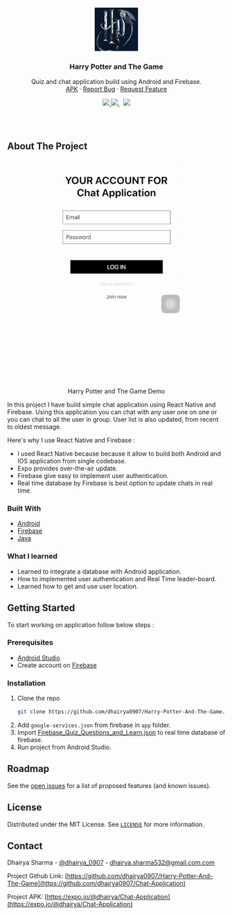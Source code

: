 <!-- PROJECT LOGO -->
<p align="center">
	<a href="https://expo.io/@dhairya/Chat-Application">
		<img src="/Images/logo.png" alt="Logo" width="100" height="100">
	</a>
	<h3 align="center">Harry Potter and The Game</h3>
	<p align="center">Quiz and chat application build using Android and Firebase.
	 <br /><a href="https://expo.io/@dhairya/Chat-Application">APK</a>
		· <a href="https://github.com/dhairya0907/Harry-Potter-And-The-Game/issues">Report Bug</a>
		· <a href="https://github.com/dhairya0907/Harry-Potter-And-The-Game/issues">Request Feature</a>
	</p>
</p>

<!-- PROJECT SHIELDS -->
<div align="center">
	<a target="_blank" href="https://github.com/dhairya0907/Harry-Potter-And-The-Game/blob/main/LICENSE">
		<img src="https://badgen.net/badge/license/MIT/blue">
	</a>
	<a target="_blank" href="https://www.linkedin.com/in/dhairyasharma0907/">
		<img src="https://img.shields.io/badge/style--5eba00.svg?label=LinkedIn&logo=linkedin&style=social">
	</a>&nbsp;
	<a target="_blank" href="https://twitter.com/dhairya_0907">
		<img src="https://img.shields.io/twitter/follow/dhairya_0907?label=Follow&style=social">
	</a>
</div>

<!-- ABOUT THE PROJECT -->
<p>
	<br/>
	<br/>
</p>

## About The Project

<p align="center">
	<a href="https://expo.io/@dhairya/Chat-Application">
		<img alt="Harry Potter and The Game Demo" src="/Images/chat-application-demo.gif" />
	</a>
	<p align="center">Harry Potter and The Game Demo
		<br/>
	</p>
</p>

In this project I have build simple chat application using React Native and Firebase. Using this application you can chat with any user one on one or you can chat to all the user in group. User list is also updated, from recent to oldest message.

Here's why I use React Native and Firebase :
* I used React Native because because it allow to build both Android and IOS application from single codebase.
* Expo provides over-the-air update.
* Firebase give easy to implement user authentication.
* Real time database by Firebase is best option to update chats in real time.

### Built With
* [Android](https://developer.android.com/)
* [Firebase](https://firebase.google.com/)
* [Java](https://www.java.com/en/)

<!-- * [Screenshots website deployed using Vercel](https://vercel.com/) -->

### What I learned
* Learned to integrate a database with Android application.
* How to implemented user authentication and Real Time leader-board.
* Learned how to get and use user location.



<!-- GETTING STARTED -->
## Getting Started

To start working on application follow below steps :

### Prerequisites

* [Android Studio](https://developer.android.com/studio)
* Create account on [Firebase](https://firebase.google.com/)

### Installation

1. Clone the repo
   ```sh
   git clone https://github.com/dhairya0907/Harry-Potter-And-The-Game.git
   ```
2. Add ``` google-services.json ``` from firebase in ``` app ``` folder.
3. Import [Firebase_Quiz_Questions_and_Learn.json](https://github.com/dhairya0907/Harry-Potter-And-The-Game/blob/main/Firebase_Quiz_Questions_and_Learn.json) to real time database of firebase.
4. Run project from Android Studio.

<!-- ROADMAP -->
## Roadmap

See the [open issues](https://github.com/dhairya0907/Harry-Potter-And-The-Game/issues) for a list of proposed features (and known issues).



<!-- LICENSE -->
## License

Distributed under the MIT License. See [`LICENSE`](https://github.com/dhairya0907/Harry-Potter-And-The-Game/blob/main/LICENSE) for more information.



<!-- CONTACT -->
## Contact

Dhairya Sharma - [@dhairya_0907](https://twitter.com/dhairya_0907) - dhairya.sharma532@gmail.com.com

Project Github Link: [https://github.com/dhairya0907/Harry-Potter-And-The-Game](https://github.com/dhairya0907/Chat-Application)

Project APK: [https://expo.io/@dhairya/Chat-Application](https://expo.io/@dhairya/Chat-Application) 
